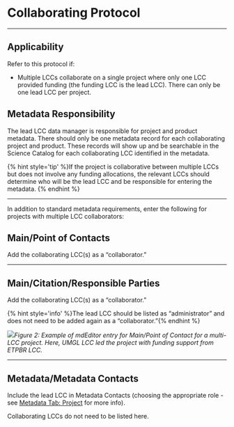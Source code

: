 # Collaborating Protocol

---

## Applicability

Refer to this protocol if:

* Multiple LCCs collaborate on a single project where only one LCC provided funding \(the funding LCC is the lead LCC\). There can only be one lead LCC per project.

## Metadata Responsibility

The lead LCC data manager is responsible for project and product metadata. There should only be one metadata record for each collaborating project and product. These records will show up and be searchable in the Science Catalog for each collaborating LCC identified in the metadata.

{% hint style='tip' %}If the project is collaborative between multiple LCCs but does not involve any funding allocations, the relevant LCCs should determine who will be the lead LCC and be responsible for entering the metadata.
{% endhint %}

---

In addition to standard metadata requirements, enter the following for projects with multiple LCC collaborators:

## Main/Point of Contacts

Add the collaborating LCC\(s\) as a “collaborator.”

---

## Main/Citation/Responsible Parties

Add the collaborating LCC\(s\) as a “collaborator.”

{% hint style='info' %}The lead LCC should be listed as “administrator” and does not need to be added again as a “collaborator.”{% endhint %}

![](https://lh3.googleusercontent.com/SmpEd4mpmmMhWgQCiUf5yRg6EIM-iaNp1uhg_mzhd9bWyH1qHAsIaFgfH145AAqMd3DU7d6f5XacR3LR2NsTpO70Icwk0AaeIzSg79oK8EFvXTAD0XiL3sh4t-vLQCWPFmiUOHWb)_Figure 2: Example of mdEditor entry for Main/Point of Contact for a multi-LCC project. Here, UMGL LCC led the project with funding support from ETPBR LCC._

---

## Metadata/Metadata Contacts

Include the lead LCC in Metadata Contacts \(choosing the appropriate role - see [Metadata Tab: Project](/record/main/metadata-tab.md) for more info\).

Collaborating LCCs do not need to be listed here.

